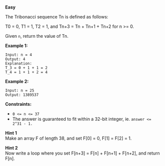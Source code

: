 **Easy**

The Tribonacci sequence Tn is defined as follows: 

T0 = 0, T1 = 1, T2 = 1, and Tn+3 = Tn + Tn+1 + Tn+2 for n >= 0.

Given `n`, return the value of Tn.

 

**Example 1:**
```
Input: n = 4
Output: 4
Explanation:
T_3 = 0 + 1 + 1 = 2
T_4 = 1 + 1 + 2 = 4
```
**Example 2:**
```
Input: n = 25
Output: 1389537
```

**Constraints:**

- `0 <= n <= 37`
- The answer is guaranteed to fit within a 32-bit integer, ie. `answer <= 2^31 - 1.`

**Hint 1**  
Make an array F of length 38, and set F[0] = 0, F[1] = F[2] = 1.

**Hint 2**  
Now write a loop where you set F[n+3] = F[n] + F[n+1] + F[n+2], and return F[n].
